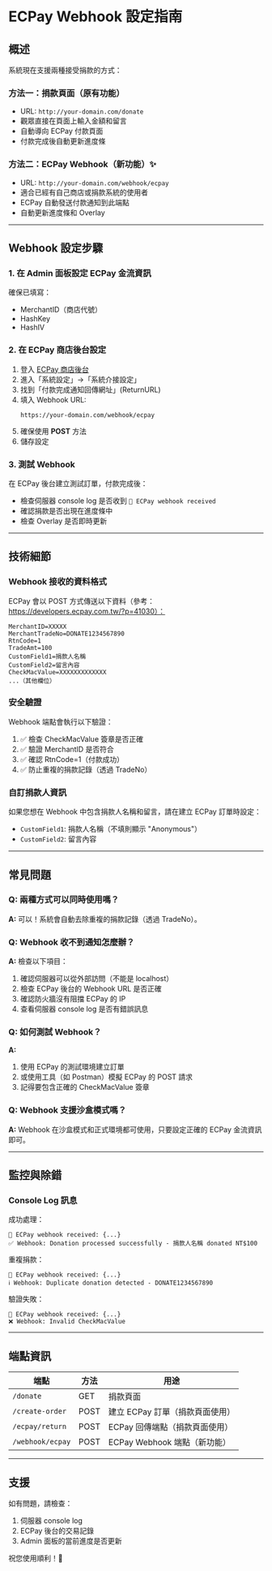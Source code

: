 # ECPay Webhook 設定指南

## 概述

系統現在支援兩種接受捐款的方式：

### 方法一：捐款頁面（原有功能）
- URL: `http://your-domain.com/donate`
- 觀眾直接在頁面上輸入金額和留言
- 自動導向 ECPay 付款頁面
- 付款完成後自動更新進度條

### 方法二：ECPay Webhook（新功能）✨
- URL: `http://your-domain.com/webhook/ecpay`
- 適合已經有自己商店或捐款系統的使用者
- ECPay 自動發送付款通知到此端點
- 自動更新進度條和 Overlay

---

## Webhook 設定步驟

### 1. 在 Admin 面板設定 ECPay 金流資訊
確保已填寫：
- MerchantID（商店代號）
- HashKey
- HashIV

### 2. 在 ECPay 商店後台設定

1. 登入 [ECPay 商店後台](https://vendor.ecpay.com.tw/)
2. 進入「系統設定」→「系統介接設定」
3. 找到「付款完成通知回傳網址」(ReturnURL)
4. 填入 Webhook URL:
   ```
   https://your-domain.com/webhook/ecpay
   ```
5. 確保使用 **POST** 方法
6. 儲存設定

### 3. 測試 Webhook

在 ECPay 後台建立測試訂單，付款完成後：
- 檢查伺服器 console log 是否收到 `📨 ECPay webhook received`
- 確認捐款是否出現在進度條中
- 檢查 Overlay 是否即時更新

---

## 技術細節

### Webhook 接收的資料格式

ECPay 會以 POST 方式傳送以下資料（參考：https://developers.ecpay.com.tw/?p=41030）：

```
MerchantID=XXXXX
MerchantTradeNo=DONATE1234567890
RtnCode=1
TradeAmt=100
CustomField1=捐款人名稱
CustomField2=留言內容
CheckMacValue=XXXXXXXXXXXXX
...（其他欄位）
```

### 安全驗證

Webhook 端點會執行以下驗證：
1. ✅ 檢查 CheckMacValue 簽章是否正確
2. ✅ 驗證 MerchantID 是否符合
3. ✅ 確認 RtnCode=1（付款成功）
4. ✅ 防止重複的捐款記錄（透過 TradeNo）

### 自訂捐款人資訊

如果您想在 Webhook 中包含捐款人名稱和留言，請在建立 ECPay 訂單時設定：
- `CustomField1`: 捐款人名稱（不填則顯示 "Anonymous"）
- `CustomField2`: 留言內容

---

## 常見問題

### Q: 兩種方式可以同時使用嗎？
**A:** 可以！系統會自動去除重複的捐款記錄（透過 TradeNo）。

### Q: Webhook 收不到通知怎麼辦？
**A:** 檢查以下項目：
1. 確認伺服器可以從外部訪問（不能是 localhost）
2. 檢查 ECPay 後台的 Webhook URL 是否正確
3. 確認防火牆沒有阻擋 ECPay 的 IP
4. 查看伺服器 console log 是否有錯誤訊息

### Q: 如何測試 Webhook？
**A:** 
1. 使用 ECPay 的測試環境建立訂單
2. 或使用工具（如 Postman）模擬 ECPay 的 POST 請求
3. 記得要包含正確的 CheckMacValue 簽章

### Q: Webhook 支援沙盒模式嗎？
**A:** Webhook 在沙盒模式和正式環境都可使用，只要設定正確的 ECPay 金流資訊即可。

---

## 監控與除錯

### Console Log 訊息

成功處理：
```
📨 ECPay webhook received: {...}
✅ Webhook: Donation processed successfully - 捐款人名稱 donated NT$100
```

重複捐款：
```
📨 ECPay webhook received: {...}
ℹ️ Webhook: Duplicate donation detected - DONATE1234567890
```

驗證失敗：
```
📨 ECPay webhook received: {...}
❌ Webhook: Invalid CheckMacValue
```

---

## 端點資訊

| 端點 | 方法 | 用途 |
|------|------|------|
| `/donate` | GET | 捐款頁面 |
| `/create-order` | POST | 建立 ECPay 訂單（捐款頁面使用） |
| `/ecpay/return` | POST | ECPay 回傳端點（捐款頁面使用） |
| `/webhook/ecpay` | POST | ECPay Webhook 端點（新功能） |

---

## 支援

如有問題，請檢查：
1. 伺服器 console log
2. ECPay 後台的交易記錄
3. Admin 面板的當前進度是否更新

祝您使用順利！🎉
